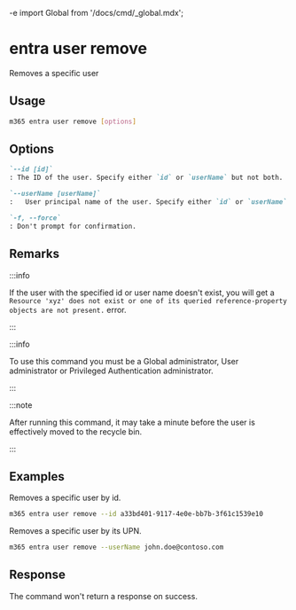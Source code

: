 -e <!-- DISCLAIMER: All secrets, passwords, and sensitive values in this document are examples only and not real credentials. -->
import Global from '/docs/cmd/_global.mdx';

# entra user remove

Removes a specific user

## Usage

```sh
m365 entra user remove [options]
```

## Options

```md definition-list
`--id [id]`
: The ID of the user. Specify either `id` or `userName` but not both.

`--userName [userName]`
:	User principal name of the user. Specify either `id` or `userName` but not both.

`-f, --force`
: Don't prompt for confirmation.
```

<Global />

## Remarks

:::info

If the user with the specified id or user name doesn't exist, you will get a `Resource 'xyz' does not exist or one of its queried reference-property objects are not present.` error.

:::

:::info

To use this command you must be a Global administrator, User administrator or Privileged Authentication administrator.

:::

:::note

After running this command, it may take a minute before the user is effectively moved to the recycle bin.

:::

## Examples

Removes a specific user by id.

```sh
m365 entra user remove --id a33bd401-9117-4e0e-bb7b-3f61c1539e10
```

Removes a specific user by its UPN.

```sh
m365 entra user remove --userName john.doe@contoso.com
```

## Response

The command won't return a response on success.
